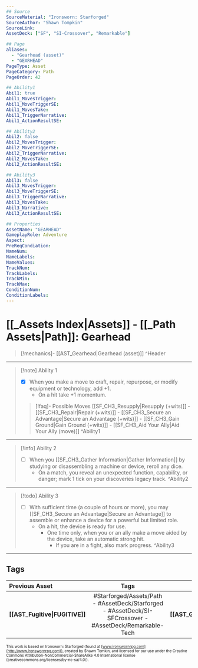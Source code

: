 ```yaml
---
## Source
SourceMaterial: "Ironsworn: Starforged"
SourceAuthor: "Shawn Tompkin"
SourceLink: 
AssetDeck: ["SF", "SI-Crossover", "Remarkable"]

## Page
aliases:
  - "Gearhead (asset)"
  - "GEARHEAD"
PageType: Asset
PageCategory: Path
PageOrder: 42

## Ability1
Abil1: true
Abil1_MovesTrigger:
Abil1_MoveTriggerSE:
Abil1_MovesTake:
Abil1_TriggerNarrative:
Abil1_ActionResultSE:

## Ability2
Abil2: false
Abil2_MovesTrigger:
Abil2_MoveTriggerSE:
Abil2_TriggerNarrative:
Abil2_MovesTake:
Abil2_ActionResultSE:

## Ability3
Abil3: false
Abil3_MovesTrigger:
Abil3_MoveTriggerSE:
Abil3_TriggerNarrative:
Abil3_MovesTake:
Abil3_Narrative:
Abil3_ActionResultSE:

## Properties
AssetName: "GEARHEAD"
GameplayRole: Adventure
Aspect:
PreReqCondiation: 
NameNum:
NameLabels:
NameValues:
TrackNum:
TrackLabels:
TrackMin:
TrackMax:
ConditionNum:
ConditionLabels:
---
```

# [[_Assets Index|Assets]] - [[_Path Assets|Path]]: Gearhead
> [!mechanics]- [[AST_Gearhead|Gearhead (asset)]] ^Header
___
> [!note] Ability 1
> - [x] When you make a move to craft, repair, repurpose, or modify equipment or technology, add +1.
> 	- On a hit take +1 momentum.
> > [!faq]- Possible Moves
> > [[SF_CH3_Resupply|Resupply (+wits)]] - [[SF_CH3_Repair|Repair (+wits)]] - [[SF_CH3_Secure an Advantage|Secure an Advantage (+wits)]] - [[SF_CH3_Gain Ground|Gain Ground (+wits)]] - [[SF_CH3_Aid Your Ally|Aid Your Ally (move)]] ^Ability1
___
> [!info] Ability 2
> - [ ] When you [[SF_CH3_Gather Information|Gather Information]] by studying or disassembling a machine or device, reroll any dice. 
> 	- On a match, you reveal an unexpected function, capability, or danger; mark 1 tick on your discoveries legacy track. ^Ability2
___
> [!todo] Ability 3
> - [ ] With sufficient time (a couple of hours or more), you may [[SF_CH3_Secure an Advantage|Secure an Advantage]] to assemble or enhance a device for a powerful but limited role. 
> 	- On a hit, the device is ready for use. 
> 		- One time only, when you or an ally make a move aided by the device, take an automatic strong hit. 
> 			- If you are in a fight, also mark progress. ^Ability3
___

## Tags
| Previous Asset | Tags | Next Asset |
| :--- | :---: | ---: |
| **[[AST_Fugitive\|FUGITIVE]]** | #Starforged/Assets/Path - #AssetDeck/Starforged - #AssetDeck/SI-SFCrossover - #AssetDeck/Remarkable-Tech | **[[AST_Gunner\|GUNNER]]** |

<font size=-2>This work is based on Ironsworn: Starforged (found at [www.ironswornrpg.com](http://www.ironswornrpg.com)), created by Shawn Tomkin, and licensed for our use under the Creative Commons Attribution-NonCommercial-ShareAlike 4.0 International license  (creativecommons.org/licenses/by-nc-sa/4.0/).</font>